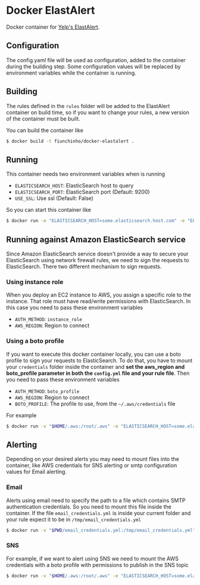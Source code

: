 # Docker ElastAlert
Docker container for [Yelp's ElastAlert](https://github.com/Yelp/elastalert).

## Configuration
The config.yaml file will be used as configuration, added to the container during the building step. Some configuration values will be replaced by environment variables while the container is running.

## Building
The rules defined in the `rules` folder will be added to the ElastAlert container on build time, so if you want to change your rules, a new version of the container must be built.

You can build the container like

```bash
$ docker build -t fiunchinho/docker-elastalert .
```

## Running
This container needs two environment variables when is running

- `ELASTICSEARCH_HOST`: ElasticSearch host to query
- `ELASTICSEARCH_PORT`: ElasticSearch port (Default: 9200)
- `USE_SSL`: Use ssl (Default: False)

So you can start this container like

```bash
$ docker run -e "ELASTICSEARCH_HOST=some.elasticsearch.host.com" -e "ELASTICSEARCH_PORT=9200" fiunchinho/docker-elastalert
```

## Running against Amazon ElasticSearch service
Since Amazon ElasticSearch service doesn't provide a way to secure your ElasticSearch using network firewall rules, we need to sign the requests to ElasticSearch. There two different mechanism to sign requests.

### Using instance role
When you deploy an EC2 instance to AWS, you assign a specific role to the instance. That role must have read/write permissions with ElasticSearch. In this case you need to pass these environment variables
- `AUTH_METHOD`: `instance_role`
- `AWS_REGION`: Region to connect

### Using a boto profile
If you want to execute this docker container locally, you can use a boto profile to sign your requests to ElasticSearch. To do that, you have to mount your `credentials` folder inside the container and **set the aws_region and boto_profile parameter in both the `config.yml` file and your rule file**. Then you need to pass these environment variables
- `AUTH_METHOD`: `boto_profile`
- `AWS_REGION`: Region to connect
- `BOTO_PROFILE`: The profile to use, from the `~/.aws/credentials` file

For example

```bash
$ docker run -v "$HOME/.aws:/root/.aws" -e "ELASTICSEARCH_HOST=some.elasticsearch.host.com" -e "ELASTICSEARCH_PORT=9200" -e "AUTH_METHOD=boto_profile" "-e "AWS_REGION=eu-west-1" -e "BOTO_PROFILE=preproduction" fiunchinho/docker-elastalert
```

## Alerting
Depending on your desired alerts you may need to mount files into the container, like AWS credentials for SNS alerting or smtp configuration values for Email alerting.

### Email
Alerts using email need to specify the path to a file which contains SMTP authentication credentials. So you need to mount this file inside the container. If the file `email_credentials.yml` is inside your current folder and your rule expect it to be in `/tmp/email_credentials.yml`

```bash
$ docker run -v "$PWD/email_credentials.yml:/tmp/email_credentials.yml" -e "ELASTICSEARCH_HOST=some.elasticsearch.host.com" -e "ELASTICSEARCH_PORT=9200" fiunchinho/docker-elastalert
```

### SNS
For example, if we want to alert using SNS we need to mount the AWS credentials with a boto profile with permissions to publish in the SNS topic

```bash
$ docker run -v "$HOME/.aws:/root/.aws" -e "ELASTICSEARCH_HOST=some.elasticsearch.host.com" -e "ELASTICSEARCH_PORT=9200" -e "BOTO_PROFILE=production" fiunchinho/docker-elastalert
```
